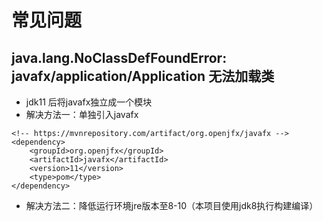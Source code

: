 # 常见问题

##  java.lang.NoClassDefFoundError: javafx/application/Application 无法加载类
* jdk11 后将javafx独立成一个模块
* 解决方法一：单独引入javafx
```
<!-- https://mvnrepository.com/artifact/org.openjfx/javafx -->
<dependency>
    <groupId>org.openjfx</groupId>
    <artifactId>javafx</artifactId>
    <version>11</version>
    <type>pom</type>
</dependency>

```
* 解决方法二：降低运行环境jre版本至8-10（本项目使用jdk8执行构建编译） 

